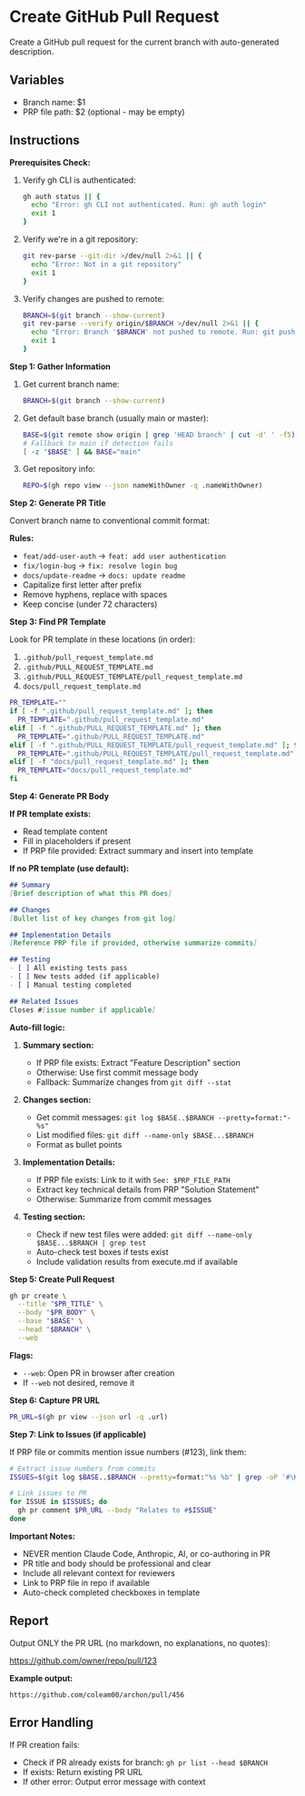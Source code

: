 # Create GitHub Pull Request

Create a GitHub pull request for the current branch with auto-generated description.

## Variables

- Branch name: $1
- PRP file path: $2 (optional - may be empty)

## Instructions

**Prerequisites Check:**

1. Verify gh CLI is authenticated:
   ```bash
   gh auth status || {
     echo "Error: gh CLI not authenticated. Run: gh auth login"
     exit 1
   }
   ```

2. Verify we're in a git repository:
   ```bash
   git rev-parse --git-dir >/dev/null 2>&1 || {
     echo "Error: Not in a git repository"
     exit 1
   }
   ```

3. Verify changes are pushed to remote:
   ```bash
   BRANCH=$(git branch --show-current)
   git rev-parse --verify origin/$BRANCH >/dev/null 2>&1 || {
     echo "Error: Branch '$BRANCH' not pushed to remote. Run: git push -u origin $BRANCH"
     exit 1
   }
   ```

**Step 1: Gather Information**

1. Get current branch name:
   ```bash
   BRANCH=$(git branch --show-current)
   ```

2. Get default base branch (usually main or master):
   ```bash
   BASE=$(git remote show origin | grep 'HEAD branch' | cut -d' ' -f5)
   # Fallback to main if detection fails
   [ -z "$BASE" ] && BASE="main"
   ```

3. Get repository info:
   ```bash
   REPO=$(gh repo view --json nameWithOwner -q .nameWithOwner)
   ```

**Step 2: Generate PR Title**

Convert branch name to conventional commit format:

**Rules:**
- `feat/add-user-auth` → `feat: add user authentication`
- `fix/login-bug` → `fix: resolve login bug`
- `docs/update-readme` → `docs: update readme`
- Capitalize first letter after prefix
- Remove hyphens, replace with spaces
- Keep concise (under 72 characters)

**Step 3: Find PR Template**

Look for PR template in these locations (in order):

1. `.github/pull_request_template.md`
2. `.github/PULL_REQUEST_TEMPLATE.md`
3. `.github/PULL_REQUEST_TEMPLATE/pull_request_template.md`
4. `docs/pull_request_template.md`

```bash
PR_TEMPLATE=""
if [ -f ".github/pull_request_template.md" ]; then
  PR_TEMPLATE=".github/pull_request_template.md"
elif [ -f ".github/PULL_REQUEST_TEMPLATE.md" ]; then
  PR_TEMPLATE=".github/PULL_REQUEST_TEMPLATE.md"
elif [ -f ".github/PULL_REQUEST_TEMPLATE/pull_request_template.md" ]; then
  PR_TEMPLATE=".github/PULL_REQUEST_TEMPLATE/pull_request_template.md"
elif [ -f "docs/pull_request_template.md" ]; then
  PR_TEMPLATE="docs/pull_request_template.md"
fi
```

**Step 4: Generate PR Body**

**If PR template exists:**
- Read template content
- Fill in placeholders if present
- If PRP file provided: Extract summary and insert into template

**If no PR template (use default):**

```markdown
## Summary
[Brief description of what this PR does]

## Changes
[Bullet list of key changes from git log]

## Implementation Details
[Reference PRP file if provided, otherwise summarize commits]

## Testing
- [ ] All existing tests pass
- [ ] New tests added (if applicable)
- [ ] Manual testing completed

## Related Issues
Closes #[issue number if applicable]
```

**Auto-fill logic:**

1. **Summary section:**
   - If PRP file exists: Extract "Feature Description" section
   - Otherwise: Use first commit message body
   - Fallback: Summarize changes from `git diff --stat`

2. **Changes section:**
   - Get commit messages: `git log $BASE..$BRANCH --pretty=format:"- %s"`
   - List modified files: `git diff --name-only $BASE...$BRANCH`
   - Format as bullet points

3. **Implementation Details:**
   - If PRP file exists: Link to it with `See: $PRP_FILE_PATH`
   - Extract key technical details from PRP "Solution Statement"
   - Otherwise: Summarize from commit messages

4. **Testing section:**
   - Check if new test files were added: `git diff --name-only $BASE...$BRANCH | grep test`
   - Auto-check test boxes if tests exist
   - Include validation results from execute.md if available

**Step 5: Create Pull Request**

```bash
gh pr create \
  --title "$PR_TITLE" \
  --body "$PR_BODY" \
  --base "$BASE" \
  --head "$BRANCH" \
  --web
```

**Flags:**
- `--web`: Open PR in browser after creation
- If `--web` not desired, remove it

**Step 6: Capture PR URL**

```bash
PR_URL=$(gh pr view --json url -q .url)
```

**Step 7: Link to Issues (if applicable)**

If PRP file or commits mention issue numbers (#123), link them:

```bash
# Extract issue numbers from commits
ISSUES=$(git log $BASE..$BRANCH --pretty=format:"%s %b" | grep -oP '#\K\d+' | sort -u)

# Link issues to PR
for ISSUE in $ISSUES; do
  gh pr comment $PR_URL --body "Relates to #$ISSUE"
done
```

**Important Notes:**

- NEVER mention Claude Code, Anthropic, AI, or co-authoring in PR
- PR title and body should be professional and clear
- Include all relevant context for reviewers
- Link to PRP file in repo if available
- Auto-check completed checkboxes in template

## Report

Output ONLY the PR URL (no markdown, no explanations, no quotes):

https://github.com/owner/repo/pull/123

**Example output:**
```
https://github.com/coleam00/archon/pull/456
```

## Error Handling

If PR creation fails:
- Check if PR already exists for branch: `gh pr list --head $BRANCH`
- If exists: Return existing PR URL
- If other error: Output error message with context
